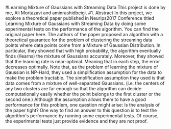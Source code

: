 #Learning Mixture of Gaussians with Streaming Data
This project is done by me, Ali Mortazavi and aminrashidbeigi.
#1. Abstract
In this project, we explore a theoretical paper published in Neurips2017 Conference titled Learning Mixture of Gaussians with Streaming Data by doing some experimental tests on the performance of the algorithm. You can find the original paper here.
The authors of the paper proposed an algorithm with a theoretical guarantee for the problem of clustering the streaming data points where data points come from a Mixture of Gaussian Distribution. In particular, they showed that with high probability, the algorithm eventually finds (/learns) the mixture of Gaussians accurately. Moreover, they showed that the learning rate is near-optimal. Meaning that in each step, the error decreases optimally. Note that, as the problem of learning the mixture of Gaussian is NP-Hard, they used a simplification assumption for the data to make the problem tractable. The simplification assumption they used is that data comes from a mixture of well-separated Gaussians. (i.e. the centers of any two clusters are far enough so that the algorithm can decide computationally easily whether the point belongs to the first cluster or the second one.)
Although the assumption allows them to have a good performance for this problem, one question might arise: Is the analysis of the paper tight?
One way to find an answer to this question is to test the algorithm's performance by running some experimental tests. Of course, the experimental tests just provide evidence and they are not proof.
